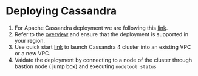 # Deploying Cassandra
1. For Apache Cassandra deployment we are following this [link](https://aws-quickstart.github.io/quickstart-datastax-oss/).  
2. Refer to the [overview](https://aws-quickstart.github.io/quickstart-datastax-oss/#_overview) and ensure that the deployment is supported in your region. 
3. Use quick start [link](https://aws-quickstart.github.io/quickstart-datastax-oss/#_launch_the_quick_start) to launch Cassandra 4 cluster into an existing VPC or a new VPC.
4. Vaidate the deployment by connecting to a node of the cluster through bastion node ( jump box) and executing `nodetool status`

